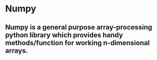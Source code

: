 # Numpy
## Numpy is a general purpose array-processing python library which provides handy methods/function for working n-dimensional arrays. 
